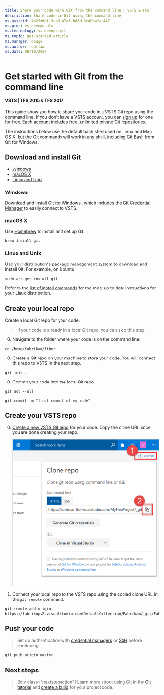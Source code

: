 ```yaml
---
title: Share your code with Git from the command line | VSTS & TFS
description: Share code in Git using the command line
ms.assetid: 4b299dbf-3ca9-47af-bd6d-8c40bafac447
ms.prod: vs-devops-alm
ms.technology: vs-devops-git
ms.topic: get-started-article
ms.manager: douge
ms.author: routlaw
ms.date: 08/10/2017
---
```


# Get started with Git from the command line

#### VSTS | TFS 2015 & TFS 2017  

This guide show you how to share your code in a VSTS Git repo using the command line.  If you don’t have a VSTS account, you can [sign up](../accounts/create-account-with-work-school.md) for one for free. Each account includes free, unlimited private Git repositories.

The instructions below use the default bash shell used on Linux and Mac OS X, but the Git commands will work in any shell, including Git Bash from Git for Windows.

## Download and install Git

* [Windows](#windows)
* [macOS X](#macos-x)
* [Linux and Unix](#linux-and-unix)

### Windows

Download and install [Git for Windows](https://git-scm.com/download/win) , which includes the [Git Credential Manager](set-up-credential-managers.md) to 
easily connect to VSTS. 

### macOS X

Use [Homebrew](http://brew.sh/) to install and set up Git.

```
brew install git
```

### Linux and Unix

Use your distribution's package management system to download and install Git. For example, on Ubuntu:

```
sudo apt-get install git
```

Refer to the [list of install commands](https://git-scm.com/download/linux) for the most up to date instructions for your Linux distribution.

## Create your local repo

Create a local Git repo for your code. 

> If your code is already in a local Git repo, you can skip this step.

0. Navigate to the folder where your code is on the command line:

```
cd /home/fabrikam/fiber
```

0. Create a Git repo on your machine to store your code. You will connect this repo to VSTS in the next step.

```
git init .
```

0. Commit your code into the local Git repo.

```
git add --all
```

```
git commit -m "first commit of my code"
```

## Create your VSTS repo

0. [Create a new VSTS Git repo](create-new-repo.md) for your code. Copy the clone URL once you are done creating your repo.

   ![Get the clone URL after creating the VSTS repo](_img/share-your-code-in-git-cmdline/clone_url.png)

0. Connect your local repo to the VSTS repo using the copied clone URL in the `git remote` command:

```
git remote add origin https://fabrikops2.visualstudio.com/DefaultCollection/Fabrikam/_git/FabrikamApp
```


## Push your code 

> Set up authentication with [credential managers](set-up-credential-managers.md) or [SSH](use-ssh-keys-to-authenticate.md) before continuing.

```
git push origin master
```

## Next steps

> [!div class="nextstepaction"]
> Learn more about using Git in the [Git tutorial](tutorial/gitworkflow.md) and [create a build](../build-release/overview.md) for your project code.
